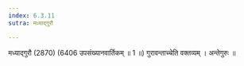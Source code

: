 ```yaml
---
index: 6.3.11
sutra: मध्याद्गुरौ

---
```

मध्याद्गुरौ (2870) (6406 उपसंख्यानवार्तिकम् ॥ 1 ॥) गुरावन्ताच्चेति वक्तव्यम् । अन्तेगुरुः ॥